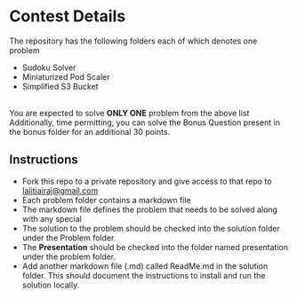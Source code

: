 # Contest Details
The repository has the following folders each of which denotes one problem
- Sudoku Solver
- Miniaturized Pod Scaler
- Simplified S3 Bucket

<br>You are expected to solve **ONLY ONE** problem from the above list
<br>Additionally, time permitting, you can solve the Bonus Question present in the bonus folder for an additional 30 points.
## Instructions
- Fork this repo to a private repository and give access to that repo to lalitjairaj@gmail.com
- Each problem folder contains a markdown file 
- The markdown file defines the problem that needs to be solved along with any special
- The solution to the problem should be checked into the solution folder under the Problem folder. 
- The **Presentation** should be checked into the folder named presentation under the problem folder.
- Add another markdown file (.md) called ReadMe.md in the solution folder. This should document the instructions to install and run the solution locally.
